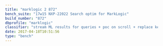 ```yaml
---
title: "marklogic 2 872"
bench_suite: "17w15 NXP-22022 Search optim for MarkLogic"
build_number: "872"
dbprofile: "marklogic"
classifier: "stream ​ML ​results ​for ​queries + poc on scroll + replace key improvement"
date: 2017-04-18T10:51:56
type: "bench"
---
```

